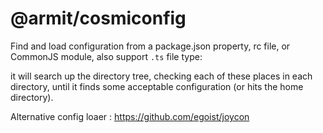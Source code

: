 # @armit/cosmiconfig

Find and load configuration from a package.json property, rc file, or CommonJS module, also support `.ts` file type:

it will search up the directory tree, checking each of these places in each directory, until it finds some acceptable configuration (or hits the home directory).

Alternative config loaer : https://github.com/egoist/joycon
